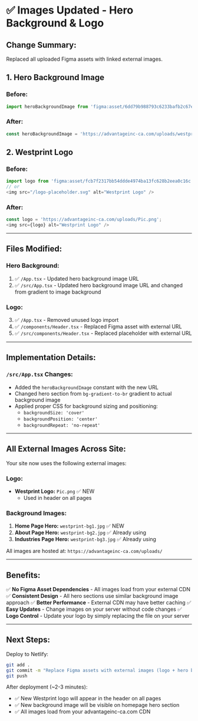 # ✅ Images Updated - Hero Background & Logo

## Change Summary:

Replaced all uploaded Figma assets with linked external images.

## 1. Hero Background Image

### Before:
```typescript
import heroBackgroundImage from 'figma:asset/6dd79b988793c6233bafb2c67e4749bef9ca27d8.png';
```

### After:
```typescript
const heroBackgroundImage = 'https://advantageinc-ca.com/uploads/westprint-bg1.jpg';
```

## 2. Westprint Logo

### Before:
```typescript
import logo from 'figma:asset/fcb7f2317bb54ddde4974ba13fc628b2eea0c16c.png';
// or
<img src="/logo-placeholder.svg" alt="Westprint Logo" />
```

### After:
```typescript
const logo = 'https://advantageinc-ca.com/uploads/Pic.png';
<img src={logo} alt="Westprint Logo" />
```

---

## Files Modified:

### Hero Background:
1. ✅ `/App.tsx` - Updated hero background image URL
2. ✅ `/src/App.tsx` - Updated hero background image URL and changed from gradient to image background

### Logo:
3. ✅ `/App.tsx` - Removed unused logo import
4. ✅ `/components/Header.tsx` - Replaced Figma asset with external URL
5. ✅ `/src/components/Header.tsx` - Replaced placeholder with external URL

---

## Implementation Details:

### `/src/App.tsx` Changes:
- Added the `heroBackgroundImage` constant with the new URL
- Changed hero section from `bg-gradient-to-br` gradient to actual background image
- Applied proper CSS for background sizing and positioning:
  - `backgroundSize: 'cover'`
  - `backgroundPosition: 'center'`
  - `backgroundRepeat: 'no-repeat'`

---

## All External Images Across Site:

Your site now uses the following external images:

### Logo:
- **Westprint Logo:** `Pic.png` ✅ NEW
  - Used in header on all pages

### Background Images:
1. **Home Page Hero:** `westprint-bg1.jpg` ✅ NEW
2. **About Page Hero:** `westprint-bg2.jpg` ✅ Already using
3. **Industries Page Hero:** `westprint-bg3.jpg` ✅ Already using

All images are hosted at: `https://advantageinc-ca.com/uploads/`

---

## Benefits:

✅ **No Figma Asset Dependencies** - All images load from your external CDN
✅ **Consistent Design** - All hero sections use similar background image approach
✅ **Better Performance** - External CDN may have better caching
✅ **Easy Updates** - Change images on your server without code changes
✅ **Logo Control** - Update your logo by simply replacing the file on your server

---

## Next Steps:

Deploy to Netlify:
```bash
git add .
git commit -m "Replace Figma assets with external images (logo + hero bg)"
git push
```

After deployment (~2-3 minutes):
- ✅ New Westprint logo will appear in the header on all pages
- ✅ New background image will be visible on homepage hero section
- ✅ All images load from your advantageinc-ca.com CDN
